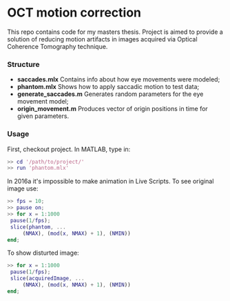 # OCT motion correction

This repo contains code for my masters thesis. Project is aimed to provide a solution of reducing motion artifacts in images acquired via Optical Coherence Tomography technique.

### Structure

* **saccades.mlx** Contains info about how eye movements were modeled;
* **phantom.mlx** Shows how to apply saccadic motion to test data;
* **generate_saccades.m** Generates random parameters for the eye movement model;
* **origin_movement.m** Produces vector of origin positions in time for given parameters.

### Usage

First, checkout project. In MATLAB, type in:
```matlab
>> cd '/path/to/project/'
>> run 'phantom.mlx'
```

In 2016a it's impossible to make animation in Live Scripts. To see original image use:
```matlab
>> fps = 10;
>> pause on;
>> for x = 1:1000
 pause(1/fps);
 slice(phantom, ...
     (NMAX), (mod(x, NMAX) + 1), (NMIN))
end;
```

To show disturted image:
```matlab
>> for x = 1:1000
 pause(1/fps);
 slice(acquiredImage, ...
     (NMAX), (mod(x, NMAX) + 1), (NMIN))
end;
```